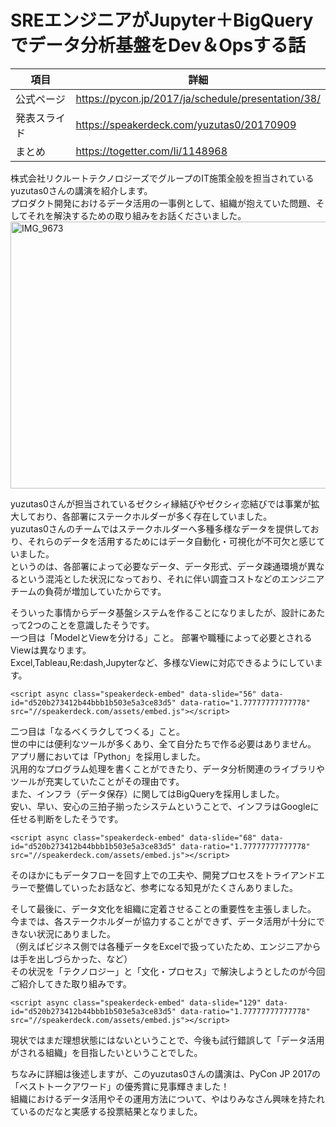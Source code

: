 # SREエンジニアがJupyter＋BigQueryでデータ分析基盤をDev＆Opsする話

|項目|詳細|
|-----|-----|
|公式ページ|https://pycon.jp/2017/ja/schedule/presentation/38/|
|発表スライド|https://speakerdeck.com/yuzutas0/20170909|
|まとめ|https://togetter.com/li/1148968|

株式会社リクルートテクノロジーズでグループのIT施策全般を担当されているyuzutas0さんの講演を紹介します。  
プロダクト開発におけるデータ活用の一事例として、組織が抱えていた問題、そしてそれを解決するための取り組みをお話くださいました。  
<a data-flickr-embed="true"  href="https://www.flickr.com/photos/pyconjp/36998850801/in/album-72157685754005651/" title="IMG_9673"><img src="https://farm5.staticflickr.com/4416/36998850801_e8f881f64c_o.jpg" width="640" height="427" alt="IMG_9673"></a><script async src="//embedr.flickr.com/assets/client-code.js" charset="utf-8"></script>  

yuzutas0さんが担当されているゼクシィ縁結びやゼクシィ恋結びでは事業が拡大しており、各部署にステークホルダーが多く存在していました。  
yuzutas0さんのチームではステークホルダーへ多種多様なデータを提供しており、それらのデータを活用するためにはデータ自動化・可視化が不可欠と感じていました。  
というのは、各部署によって必要なデータ、データ形式、データ疎通環境が異なるという混沌とした状況になっており、それに伴い調査コストなどのエンジニアチームの負荷が増加していたからです。  

そういった事情からデータ基盤システムを作ることになりましたが、設計にあたって2つのことを意識したそうです。  
一つ目は「ModelとViewを分ける」こと。
部署や職種によって必要とされるViewは異なります。  
Excel,Tableau,Re:dash,Jupyterなど、多様なViewに対応できるようにしています。  

```
<script async class="speakerdeck-embed" data-slide="56" data-id="d520b273412b44bbb1b503e5a3ce83d5" data-ratio="1.77777777777778" src="//speakerdeck.com/assets/embed.js"></script>  
```

二つ目は「なるべくラクしてつくる」こと。  
世の中には便利なツールが多くあり、全て自分たちで作る必要はありません。  
アプリ層においては「Python」を採用しました。  
汎用的なプログラム処理を書くことができたり、データ分析関連のライブラリやツールが充実していたことがその理由です。  
また、インフラ（データ保存）に関してはBigQueryを採用しました。  
安い、早い、安心の三拍子揃ったシステムということで、インフラはGoogleに任せる判断をしたそうです。  

```
<script async class="speakerdeck-embed" data-slide="68" data-id="d520b273412b44bbb1b503e5a3ce83d5" data-ratio="1.77777777777778" src="//speakerdeck.com/assets/embed.js"></script>  
```

そのほかにもデータフローを回す上での工夫や、開発プロセスをトライアンドエラーで整備していったお話など、参考になる知見がたくさんありました。  

そして最後に、データ文化を組織に定着させることの重要性を主張しました。  
今までは、各ステークホルダーが協力することができず、データ活用が十分にできない状況にありました。  
（例えばビジネス側では各種データをExcelで扱っていたため、エンジニアからは手を出しづらかった、など）  
その状況を「テクノロジー」と「文化・プロセス」で解決しようとしたのが今回ご紹介してきた取り組みです。  

```
<script async class="speakerdeck-embed" data-slide="129" data-id="d520b273412b44bbb1b503e5a3ce83d5" data-ratio="1.77777777777778" src="//speakerdeck.com/assets/embed.js"></script>  
```

現状ではまだ理想状態にはないということで、今後も試行錯誤して「データ活用がされる組織」を目指したいということでした。  

ちなみに詳細は後述しますが、このyuzutas0さんの講演は、PyCon JP 2017の「ベストトークアワード」の優秀賞に見事輝きました！  
組織におけるデータ活用やその運用方法について、やはりみなさん興味を持たれているのだなと実感する投票結果となりました。  
